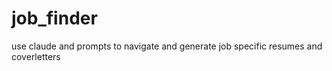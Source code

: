 # job_finder
use claude and prompts to navigate and generate job specific resumes and coverletters 
